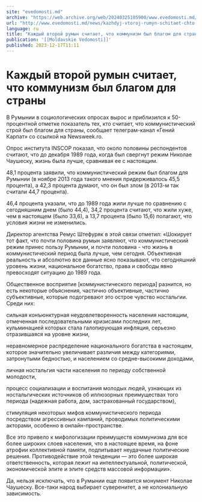 ```yaml
---
site: "evedomosti.md"
archive: "https://web.archive.org/web/20240325105900/www.evedomosti.md/news/kazhdyj-vtoroj-rumyn-schitaet-chto-kommunizm-byl-blagom-dlya"
url: "http://www.evedomosti.md/news/kazhdyj-vtoroj-rumyn-schitaet-chto-kommunizm-byl-blagom-dlya"
language: ru
title: "Каждый второй румын считает, что коммунизм был благом для страны"
publication: '[[Moldavskie Vedomosti]]'
published: 2023-12-17T11:11
---
```


# Каждый второй румын считает, что коммунизм был благом для страны

В Румынии в социологических опросах вырос и приблизился к 50-процентной отметке показатель тех, кто считает, что коммунистический строй был благом для страны, сообщает телеграм-канал «Гений Карпат» со ссылкой на Newsweek.ro.

Опрос института INSCOP показал, что около половины респондентов считают, что до декабря 1989 года, когда был свергнут режим Николае Чаушеску, жизнь была лучше, сравнивая ее с настоящим.

48,1 процента заявили, что коммунистический режим был благом для Румынии (в ноябре 2013 года такого мнения придерживалось 45,5 процента), а 42,3 процента думают, что он был злом (в 2013-м так считали 44,7 процента).

46,4 процента указали, что до 1989 года жили лучше по сравнению с сегодняшним днем (было 44,4), 34,2 процента считают, что жили хуже, чем в настоящем (было 33,6), а 13,7 процента (было 15,6) полагают, что условия жизни не изменились.

Директор агентства Ремус Штефуряк в этой связи отметил: «Шокирует тот факт, что почти половина румын заявляют, что коммунистический режим принес пользу Румынии, и почти половина - что жизнь в коммунистический период была лучше, чем сегодня. Объективная реальность и абсолютно все данные ясно показывают, что сегодняшний уровень жизни, национальное богатство, права и свободы явно превосходят ситуацию до 1989 года.

Общественное восприятие [коммунистического периода] разнится, но есть некоторые объяснения, частично объективные, частично субъективные, которые подогревают это острое чувство ностальгии. Среди них:

сильная конъюнктурная неудовлетворенность населения настоящим, отмеченная последовательными кризисами последних лет, кульминацией которых стала галопирующая инфляция, серьезно отразившаяся на уровне жизни,

неравномерное распределение национального богатства в настоящем, которое значительно увеличивает различия между категориями, затронутыми бедностью, и населением со средне-высокими доходами,

личная ностальгия части населения по периоду собственной молодости,

процесс социализации и воспитания молодых людей, узнающих из ностальгических источников об иллюзорных преимуществах того периода (надежная работа, дом, застрахованный государством),

стимуляция некоторых мифов коммунистического периода посредством агрессивных кампаний, проводимых политическими акторами, особенно в онлайн-пространстве.

Все это привело к мифологизации преимуществ коммунизма для все более широких слоев населения, что в настоящее время, на фоне атрофии коллективной памяти, подпитывает неудачные политические решения. Противодействие этой тенденции — это более широкая ответственность, которая лежит на интеллектуальной, политической, экономической элите и элите средств массовой информации».

Да, нельзя исключать, что в Румынии еще появится монумент Николае Чаушеску. Все-таки народ выбирает суверенитет, а не колониальную зависимость.